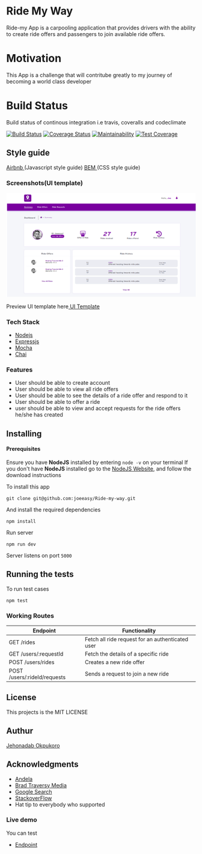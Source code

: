# Ride My Way

Ride-my App is a carpooling application that provides drivers with the ability to create ride offers
and passengers to join available ride offers.

# Motivation

This App is a challenge that will contritube greatly to my journey of becoming a world class developer

# Build Status

Build status of continous integration i.e travis, coveralls and codeclimate

[![Build Status](https://travis-ci.org/joeeasy/Ride-my-way.svg?branch=develop)](https://travis-ci.org/joeeasy/Ride-my-way)
[![Coverage Status](https://coveralls.io/repos/github/joeeasy/Ride-my-way/badge.svg?branch=develop)](https://coveralls.io/github/joeeasy/Ride-my-way?branch=develop)
[![Maintainability](https://api.codeclimate.com/v1/badges/d86c8aa23c4dfe18ba06/maintainability)](https://codeclimate.com/github/joeeasy/Ride-my-way/maintainability)
[![Test Coverage](https://api.codeclimate.com/v1/badges/d86c8aa23c4dfe18ba06/test_coverage)](https://codeclimate.com/github/joeeasy/Ride-my-way/test_coverage)

## Style guide

[Airbnb ](http://link)(Javascript style guide)
[BEM ](http://link)(CSS style guide)

### Screenshots(UI template)

![alt](./screenshots/dashboard.png)

Preview UI template here[ UI Template](https://joeeasy.github.io/Ride-my-way/UI/)

### Tech Stack

- [Nodejs](http://nodejs.org)
- [Expressjs](http://expressjs.com)
- [Mocha](http://mocha.com)
- [Chai](http://chai.com)

### Features

- User should be able to create account
- User should be able to view all ride offers
- User should be able to see the details of a ride offer and respond to it
- User should be able to offer a ride
- user should be able to view and accept requests for the ride offers he/she has created

## Installing

#### Prerequisites

Ensure you have **NodeJS** installed by entering `node -v` on your terminal
If you don't have **NodeJS** installed go to the [NodeJS Website](http://nodejs.org), and follow the download instructions

To install this app

```
git clone git@github.com:joeeasy/Ride-my-way.git
```

And install the required dependencies

```
npm install
```

Run server

```
npm run dev
```

Server listens on port `5000`

## Running the tests

To run test cases

```
npm test
```

### Working Routes

<table>
<thead>
<tr>
<th>Endpoint</th>
<th>Functionality</th>
</tr>
</thead>
<tbody>
<tr>
<td>GET /rides</td>
<td>Fetch all ride request for an authenticated user</td>
</tr>
<tr>
<td>GET /users/:requestId</td>
<td>Fetch the details of a specific ride</td>
</tr>
<tr>
<td>POST /users/rides</td>
<td>Creates a new ride offer</td>
</tr>
<tr>
<td>POST /users/:rideId/requests</td>
<td>Sends a request to join a new ride</td>
</tr>
</tbody></table>

## License

This projects is the MIT LICENSE

## Authur

[Jehonadab Okpukoro](http://github.com/joeeasy)

## Acknowledgments

- [Andela](http://andela.com)
- [Brad Traversy Media](http://youtube.com?s=brad)
- [Google Search](https://google.com)
- [StackoverFlow](stackoverflow.com)
- Hat tip to everybody who supported

### Live demo

You can test

- [Endpoint ](https://ridemw.herokuapp.com/)
